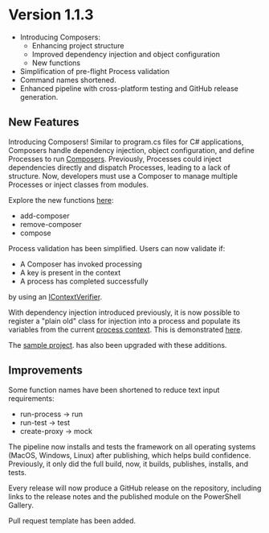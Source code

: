 # Version 1.1.3
- Introducing Composers:
    - Enhancing project structure
    - Improved dependency injection and object configuration
    - New functions
- Simplification of pre-flight Process validation
- Command names shortened. 
- Enhanced pipeline with cross-platform testing and GitHub release generation.

## New Features
Introducing Composers! Similar to program.cs files for C# applications, Composers handle dependency injection, object configuration, and define Processes to run [Composers](../Composers.md). Previously, Processes could inject dependencies directly and dispatch Processes, leading to a lack of structure. Now, developers must use a Composer to manage multiple Processes or inject classes from modules.

Explore the new functions [here](../CLIFunctions.md):
- add-composer
- remove-composer
- compose

Process validation has been simplified. Users can now validate if:
- A Composer has invoked processing
- A key is present in the context
- A process has completed successfully

by using an [IContextVerifier](../ProcessContext.md#requires).

With dependency injection introduced previously, it is now possible to register a "plain old" class for injection into a process and populate its variables from the current [process context](../ProcessContext.md). This is demonstrated [here](../Composers.md#configuring-objects).

The [sample project](../../Sample/). has also been upgraded with these additions.

## Improvements
Some function names have been shortened to reduce text input requirements:
- run-process -> run
- run-test -> test
- create-proxy -> mock

The pipeline now installs and tests the framework on all operating systems (MacOS, Windows, Linux) after publishing, which helps build confidence. Previously, it only did the full build, now, it builds, publishes, installs, and tests.

Every release will now produce a GitHub release on the repository, including links to the release notes and the published module on the PowerShell Gallery.

Pull request template has been added.
